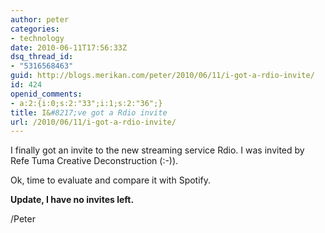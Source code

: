 ```yaml
---
author: peter
categories:
- technology
date: 2010-06-11T17:56:33Z
dsq_thread_id:
- "5316568463"
guid: http://blogs.merikan.com/peter/2010/06/11/i-got-a-rdio-invite/
id: 424
openid_comments:
- a:2:{i:0;s:2:"33";i:1;s:2:"36";}
title: I&#8217;ve got a Rdio invite
url: /2010/06/11/i-got-a-rdio-invite/
---
```


I finally got an invite to the new streaming service Rdio. I was invited by Refe Tuma Creative Deconstruction (:-)).

Ok, time to evaluate and compare it with Spotify.

**Update, I have no invites left.** 

/Peter